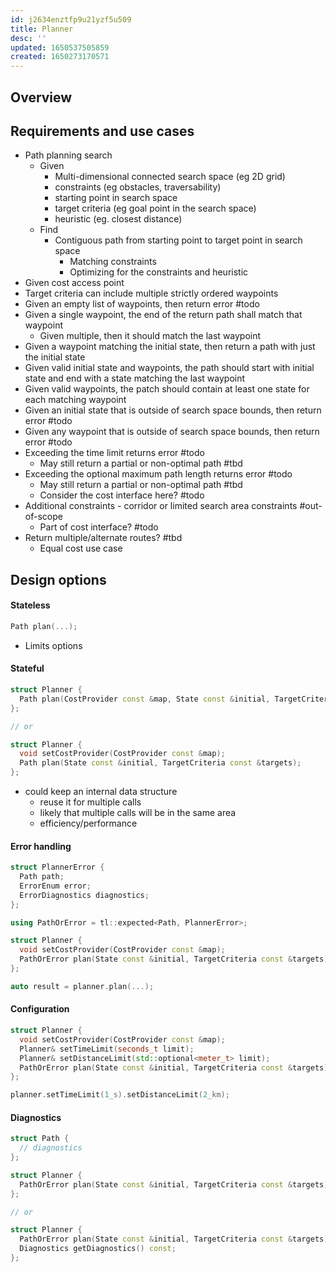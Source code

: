 ```yaml
---
id: j2634enztfp9u21yzf5u509
title: Planner
desc: ''
updated: 1650537505859
created: 1650273170571
---
```

## Overview

## Requirements and use cases
* Path planning search
  * Given
    * Multi-dimensional connected search space (eg 2D grid)
    * constraints (eg obstacles, traversability)
    * starting point in search space
    * target criteria (eg goal point in the search space)
    * heuristic (eg. closest distance)
  * Find
    * Contiguous path from starting point to target point in search space
      * Matching constraints
      * Optimizing for the constraints and heuristic
* Given cost access point
* Target criteria can include multiple strictly ordered waypoints
* Given an empty list of waypoints, then return error #todo
* Given a single waypoint, the end of the return path shall match that waypoint
  * Given multiple, then it should match the last waypoint
* Given a waypoint matching the initial state, then return a path with just the initial state
* Given valid initial state and waypoints, the path should start with initial state and end with a state matching the last waypoint
* Given valid waypoints, the patch should contain at least one state for each matching waypoint
* Given an initial state that is outside of search space bounds, then return error #todo
* Given any waypoint that is outside of search space bounds, then return error #todo
* Exceeding the time limit returns error #todo
  * May still return a partial or non-optimal path #tbd
* Exceeding the optional maximum path length returns error #todo
  * May still return a partial or non-optimal path #tbd
  * Consider the cost interface here? #todo
* Additional constraints - corridor or limited search area constraints #out-of-scope
  * Part of cost interface? #todo
* Return multiple/alternate routes? #tbd
  * Equal cost use case

## Design options
#### Stateless
```cpp
Path plan(...);
```
* Limits options

#### Stateful
```cpp
struct Planner {
  Path plan(CostProvider const &map, State const &initial, TargetCriteria const &targets);
};

// or

struct Planner {
  void setCostProvider(CostProvider const &map);
  Path plan(State const &initial, TargetCriteria const &targets);
};
```
* could keep an internal data structure
  * reuse it for multiple calls
  * likely that multiple calls will be in the same area
  * efficiency/performance

#### Error handling
```cpp
struct PlannerError {
  Path path;
  ErrorEnum error;
  ErrorDiagnostics diagnostics;
};

using PathOrError = tl::expected<Path, PlannerError>;

struct Planner {
  void setCostProvider(CostProvider const &map);
  PathOrError plan(State const &initial, TargetCriteria const &targets);
};

auto result = planner.plan(...);
```
#### Configuration
```cpp
struct Planner {
  void setCostProvider(CostProvider const &map);
  Planner& setTimeLimit(seconds_t limit);
  Planner& setDistanceLimit(std::optional<meter_t> limit);
  PathOrError plan(State const &initial, TargetCriteria const &targets);
};

planner.setTimeLimit(1_s).setDistanceLimit(2_km);
```

#### Diagnostics
```cpp
struct Path {
  // diagnostics
};

struct Planner {
  PathOrError plan(State const &initial, TargetCriteria const &targets);
};

// or

struct Planner {
  PathOrError plan(State const &initial, TargetCriteria const &targets);
  Diagnostics getDiagnostics() const;
};
```